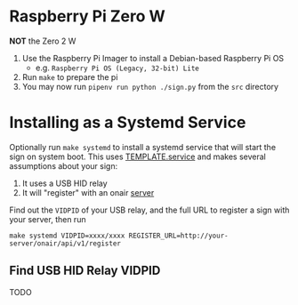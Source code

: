 Raspberry Pi Zero W
===================

**NOT** the Zero 2 W

1. Use the Raspberry Pi Imager to install a Debian-based Raspberry Pi OS
	* e.g. `Raspberry Pi OS (Legacy, 32-bit) Lite`
2. Run `make` to prepare the pi
3. You may now run `pipenv run python ./sign.py` from the `src` directory

Installing as a Systemd Service
==============================

Optionally run `make systemd` to install a systemd service that will start the sign on system boot.
This uses [TEMPLATE.service](./TEMPLATE.service) and makes several assumptions about your sign:

1. It uses a USB HID relay
2. It will "register" with an onair [server](../../../server)

Find out the `VIDPID` of your USB relay, and the full URL to register a sign with your server, then run

	make systemd VIDPID=xxxx/xxxx REGISTER_URL=http://your-server/onair/api/v1/register

Find USB HID Relay VIDPID
------------------------
TODO


